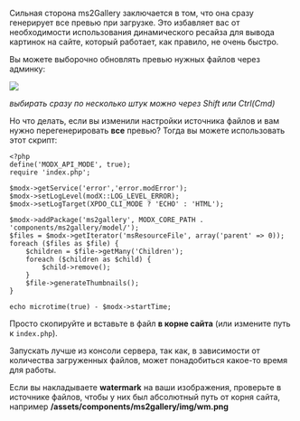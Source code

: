 Сильная сторона ms2Gallery заключается в том, что она сразу генерирует все превью при загрузке.
Это избавляет вас от необходимости использования динамического ресайза для вывода картинок на сайте, который работает, как правило, не очень быстро.

Вы можете выборочно обновлять превью нужных файлов через админку:

[![](https://file.modx.pro/files/7/0/f/70fdb87589c0ccf0e2a4131cdbcdce11s.jpg)](https://file.modx.pro/files/7/0/f/70fdb87589c0ccf0e2a4131cdbcdce11.png)

*выбирать сразу по несколько штук можно через Shift или Ctrl(Cmd)*

Но что делать, если вы изменили настройки источника файлов и вам нужно перегенерировать **все** превью? Тогда вы можете использовать этот скрипт:
```
<?php
define('MODX_API_MODE', true);
require 'index.php';

$modx->getService('error','error.modError');
$modx->setLogLevel(modX::LOG_LEVEL_ERROR);
$modx->setLogTarget(XPDO_CLI_MODE ? 'ECHO' : 'HTML');

$modx->addPackage('ms2gallery', MODX_CORE_PATH . 'components/ms2gallery/model/');
$files = $modx->getIterator('msResourceFile', array('parent' => 0));
foreach ($files as $file) {
	$children = $file->getMany('Children');
	foreach ($children as $child) {
		$child->remove();
	}
	$file->generateThumbnails();
}

echo microtime(true) - $modx->startTime;
```
Просто скопируйте и вставьте в файл **в корне сайта** (или измените путь к `index.php`).

Запускать лучше из консоли сервера, так как, в зависимости от количества загруженных файлов, может понадобиться какое-то время для работы.

Если вы накладываете **watermark** на ваши изображения, проверьте в источнике файлов, чтобы у них был абсолютный путь от корня сайта, например **/assets/components/ms2gallery/img/wm.png**
